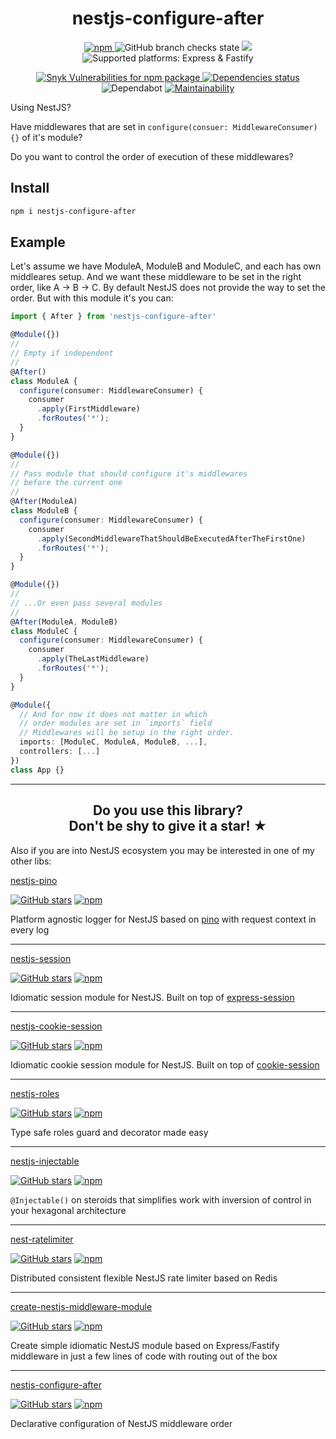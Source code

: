 <h1 align="center">nestjs-configure-after</h1>


<p align="center">
  <a href="https://www.npmjs.com/package/nestjs-configure-after">
    <img alt="npm" src="https://img.shields.io/npm/v/nestjs-configure-after" />
  </a>
  <img alt="GitHub branch checks state" src="https://badgen.net/github/checks/iamolegga/nestjs-configure-after" />
  <a href="https://codeclimate.com/github/iamolegga/nestjs-configure-after/test_coverage">
    <img src="https://api.codeclimate.com/v1/badges/c60f33b6ad5f9e96d358/test_coverage" />
  </a>
  <img alt="Supported platforms: Express & Fastify" src="https://img.shields.io/badge/platforms-Express%20%26%20Fastify-green" />
</p>
<p align="center">
  <a href="https://snyk.io/test/github/iamolegga/nestjs-configure-after">
    <img alt="Snyk Vulnerabilities for npm package" src="https://img.shields.io/snyk/vulnerabilities/npm/nestjs-configure-after" />
  </a>
  <a href="https://david-dm.org/iamolegga/nestjs-configure-after">
    <img alt="Dependencies status" src="https://badgen.net/david/dep/iamolegga/nestjs-configure-after">
  </a>
  <img alt="Dependabot" src="https://badgen.net/dependabot/iamolegga/nestjs-configure-after/?icon=dependabot">
  <a href="https://codeclimate.com/github/iamolegga/nestjs-configure-after">
    <img alt="Maintainability" src="https://badgen.net/codeclimate/maintainability/iamolegga/nestjs-configure-after">
  </a>
</p>

Using NestJS?

Have middlewares that are set in `configure(consuer: MiddlewareConsumer) {}` of it's module?

Do you want to control the order of execution of these middlewares?

## Install

```sh
npm i nestjs-configure-after
```

## Example

Let's assume we have ModuleA, ModuleB and ModuleC, and each has own middleares setup. And we want these middleware to be set in the right order, like A -> B -> C. By default NestJS does not provide the way to set the order. But with this module it's you can:

```ts
import { After } from 'nestjs-configure-after'

@Module({})
//
// Empty if independent
//
@After()
class ModuleA {
  configure(consumer: MiddlewareConsumer) {
    consumer
      .apply(FirstMiddleware)
      .forRoutes('*');
  }
}

@Module({})
//
// Pass module that should configure it's middlewares
// before the current one
//
@After(ModuleA)
class ModuleB {
  configure(consumer: MiddlewareConsumer) {
    consumer
      .apply(SecondMiddlewareThatShouldBeExecutedAfterTheFirstOne)
      .forRoutes('*');
  }
}

@Module({})
//
// ...Or even pass several modules
//
@After(ModuleA, ModuleB)
class ModuleC {
  configure(consumer: MiddlewareConsumer) {
    consumer
      .apply(TheLastMiddleware)
      .forRoutes('*');
  }
}

@Module({
  // And for now it does not matter in which
  // order modules are set in `imports` field
  // Middlewares will be setup in the right order.
  imports: [ModuleC, ModuleA, ModuleB, ...],
  controllers: [...]
})
class App {}
```

---

<h2 align="center">Do you use this library?<br/>Don't be shy to give it a star! ★</h2>

Also if you are into NestJS ecosystem you may be interested in one of my other libs:

[nestjs-pino](https://github.com/iamolegga/nestjs-pino)

[![GitHub stars](https://img.shields.io/github/stars/iamolegga/nestjs-pino?style=flat-square)](https://github.com/iamolegga/nestjs-pino)
[![npm](https://img.shields.io/npm/dm/nestjs-pino?style=flat-square)](https://www.npmjs.com/package/nestjs-pino)

Platform agnostic logger for NestJS based on [pino](http://getpino.io/) with request context in every log

---

[nestjs-session](https://github.com/iamolegga/nestjs-session)

[![GitHub stars](https://img.shields.io/github/stars/iamolegga/nestjs-session?style=flat-square)](https://github.com/iamolegga/nestjs-session)
[![npm](https://img.shields.io/npm/dm/nestjs-session?style=flat-square)](https://www.npmjs.com/package/nestjs-session)

Idiomatic session module for NestJS. Built on top of [express-session](https://www.npmjs.com/package/express-session)

---

[nestjs-cookie-session](https://github.com/iamolegga/nestjs-cookie-session)

[![GitHub stars](https://img.shields.io/github/stars/iamolegga/nestjs-cookie-session?style=flat-square)](https://github.com/iamolegga/nestjs-cookie-session)
[![npm](https://img.shields.io/npm/dm/nestjs-cookie-session?style=flat-square)](https://www.npmjs.com/package/nestjs-cookie-session)

Idiomatic cookie session module for NestJS. Built on top of [cookie-session](https://www.npmjs.com/package/cookie-session)

---

[nestjs-roles](https://github.com/iamolegga/nestjs-roles)

[![GitHub stars](https://img.shields.io/github/stars/iamolegga/nestjs-roles?style=flat-square)](https://github.com/iamolegga/nestjs-roles)
[![npm](https://img.shields.io/npm/dm/nestjs-roles?style=flat-square)](https://www.npmjs.com/package/nestjs-roles)

Type safe roles guard and decorator made easy

---

[nestjs-injectable](https://github.com/segmentstream/nestjs-injectable)

[![GitHub stars](https://img.shields.io/github/stars/segmentstream/nestjs-injectable?style=flat-square)](https://github.com/segmentstream/nestjs-injectable)
[![npm](https://img.shields.io/npm/dm/nestjs-injectable?style=flat-square)](https://www.npmjs.com/package/nestjs-injectable)

`@Injectable()` on steroids that simplifies work with inversion of control in your hexagonal architecture

---

[nest-ratelimiter](https://github.com/iamolegga/nestjs-ratelimiter)

[![GitHub stars](https://img.shields.io/github/stars/iamolegga/nestjs-ratelimiter?style=flat-square)](https://github.com/iamolegga/nestjs-ratelimiter)
[![npm](https://img.shields.io/npm/dm/nest-ratelimiter?style=flat-square)](https://www.npmjs.com/package/nest-ratelimiter)

Distributed consistent flexible NestJS rate limiter based on Redis

---

[create-nestjs-middleware-module](https://github.com/iamolegga/create-nestjs-middleware-module)

[![GitHub stars](https://img.shields.io/github/stars/iamolegga/create-nestjs-middleware-module?style=flat-square)](https://github.com/iamolegga/create-nestjs-middleware-module)
[![npm](https://img.shields.io/npm/dm/create-nestjs-middleware-module?style=flat-square)](https://www.npmjs.com/package/create-nestjs-middleware-module)

Create simple idiomatic NestJS module based on Express/Fastify middleware in just a few lines of code with routing out of the box

---

[nestjs-configure-after](https://github.com/iamolegga/nestjs-configure-after)

[![GitHub stars](https://img.shields.io/github/stars/iamolegga/nestjs-configure-after?style=flat-square)](https://github.com/iamolegga/nestjs-configure-after)
[![npm](https://img.shields.io/npm/dm/nestjs-configure-after?style=flat-square)](https://www.npmjs.com/package/nestjs-configure-after)

Declarative configuration of NestJS middleware order
